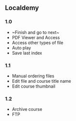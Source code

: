 ## Localdemy

### 1.0

- ~Finish and go to next~
- PDF Viewer and Access
- Access other types of file
- Auto play
- Save last index
### 1.1

- Manual ordering files
- Edit file and course title name
- Edit course thumbnail

### 1.2

- Archive course
- FTP

